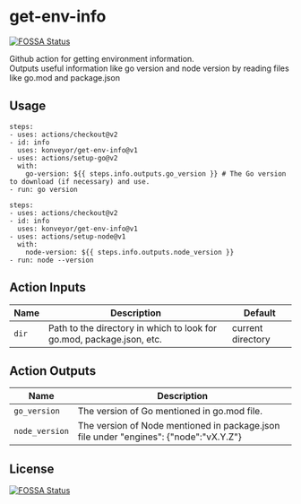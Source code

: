 # get-env-info
[![FOSSA Status](https://app.fossa.com/api/projects/git%2Bgithub.com%2Fkonveyor%2Fget-env-info.svg?type=shield)](https://app.fossa.com/projects/git%2Bgithub.com%2Fkonveyor%2Fget-env-info?ref=badge_shield)


Github action for getting environment information.  
Outputs useful information like go version and node version by reading files like go.mod and package.json

## Usage

```
steps:
- uses: actions/checkout@v2
- id: info
  uses: konveyor/get-env-info@v1
- uses: actions/setup-go@v2
  with:
    go-version: ${{ steps.info.outputs.go_version }} # The Go version to download (if necessary) and use.
- run: go version
```
```
steps:
- uses: actions/checkout@v2
- id: info
  uses: konveyor/get-env-info@v1
- uses: actions/setup-node@v1
  with:
    node-version: ${{ steps.info.outputs.node_version }}
- run: node --version
```

## Action Inputs

| Name | Description | Default |
| --- | --- | --- |
| `dir` | Path to the directory in which to look for go.mod, package.json, etc. | current directory |

## Action Outputs

| Name | Description |
| --- | --- |
| `go_version` | The version of Go mentioned in go.mod file. |
| `node_version` | The version of Node mentioned in package.json file under "engines": {"node":"vX.Y.Z"} |


## License
[![FOSSA Status](https://app.fossa.com/api/projects/git%2Bgithub.com%2Fkonveyor%2Fget-env-info.svg?type=large)](https://app.fossa.com/projects/git%2Bgithub.com%2Fkonveyor%2Fget-env-info?ref=badge_large)